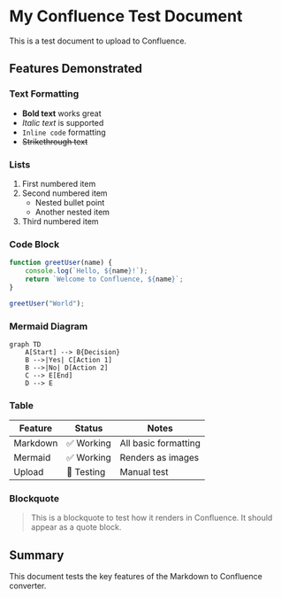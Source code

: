 # My Confluence Test Document

This is a test document to upload to Confluence.

## Features Demonstrated

### Text Formatting
- **Bold text** works great
- *Italic text* is supported  
- `Inline code` formatting
- ~~Strikethrough text~~

### Lists
1. First numbered item
2. Second numbered item
   - Nested bullet point
   - Another nested item
3. Third numbered item

### Code Block
```javascript
function greetUser(name) {
    console.log(`Hello, ${name}!`);
    return `Welcome to Confluence, ${name}`;
}

greetUser("World");
```

### Mermaid Diagram
```mermaid
graph TD
    A[Start] --> B{Decision}
    B -->|Yes| C[Action 1]
    B -->|No| D[Action 2]
    C --> E[End]
    D --> E
```

### Table
| Feature | Status | Notes |
|---------|--------|-------|
| Markdown | ✅ Working | All basic formatting |
| Mermaid | ✅ Working | Renders as images |
| Upload | 🧪 Testing | Manual test |

### Blockquote
> This is a blockquote to test how it renders in Confluence.
> It should appear as a quote block.

## Summary
This document tests the key features of the Markdown to Confluence converter.